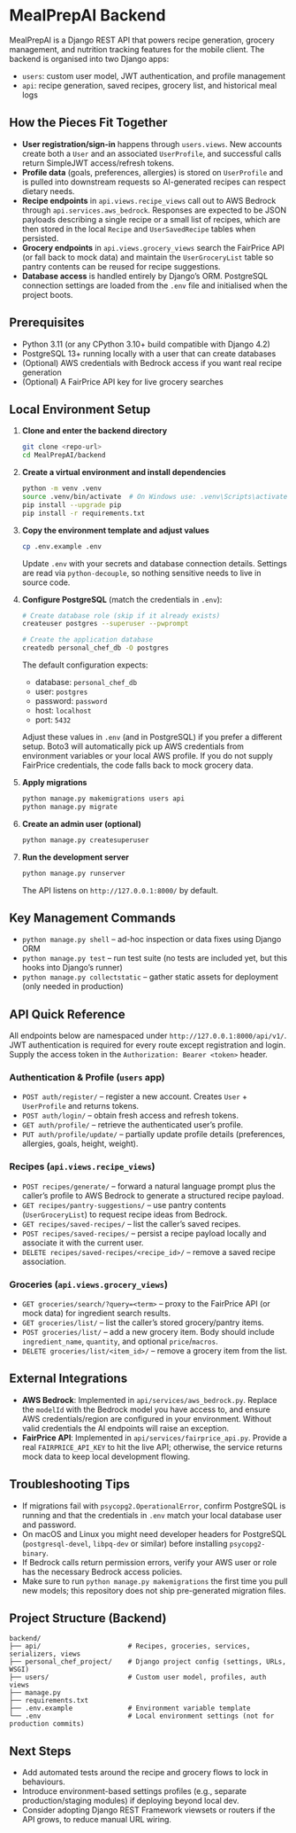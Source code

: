 # MealPrepAI Backend

MealPrepAI is a Django REST API that powers recipe generation, grocery management, and nutrition tracking features for the mobile client. The backend is organised into two Django apps:

- `users`: custom user model, JWT authentication, and profile management
- `api`: recipe generation, saved recipes, grocery list, and historical meal logs

## How the Pieces Fit Together

- **User registration/sign-in** happens through `users.views`. New accounts create both a `User` and an associated `UserProfile`, and successful calls return SimpleJWT access/refresh tokens.
- **Profile data** (goals, preferences, allergies) is stored on `UserProfile` and is pulled into downstream requests so AI-generated recipes can respect dietary needs.
- **Recipe endpoints** in `api.views.recipe_views` call out to AWS Bedrock through `api.services.aws_bedrock`. Responses are expected to be JSON payloads describing a single recipe or a small list of recipes, which are then stored in the local `Recipe` and `UserSavedRecipe` tables when persisted.
- **Grocery endpoints** in `api.views.grocery_views` search the FairPrice API (or fall back to mock data) and maintain the `UserGroceryList` table so pantry contents can be reused for recipe suggestions.
- **Database access** is handled entirely by Django’s ORM. PostgreSQL connection settings are loaded from the `.env` file and initialised when the project boots.

## Prerequisites

- Python 3.11 (or any CPython 3.10+ build compatible with Django 4.2)
- PostgreSQL 13+ running locally with a user that can create databases
- (Optional) AWS credentials with Bedrock access if you want real recipe generation
- (Optional) A FairPrice API key for live grocery searches

## Local Environment Setup

1. **Clone and enter the backend directory**
   ```bash
   git clone <repo-url>
   cd MealPrepAI/backend
   ```

2. **Create a virtual environment and install dependencies**
   ```bash
   python -m venv .venv
   source .venv/bin/activate  # On Windows use: .venv\Scripts\activate
   pip install --upgrade pip
   pip install -r requirements.txt
   ```

3. **Copy the environment template and adjust values**
   ```bash
   cp .env.example .env
   ```
   Update `.env` with your secrets and database connection details. Settings are read via `python-decouple`, so nothing sensitive needs to live in source code.

4. **Configure PostgreSQL** (match the credentials in `.env`):
   ```bash
   # Create database role (skip if it already exists)
   createuser postgres --superuser --pwprompt

   # Create the application database
   createdb personal_chef_db -O postgres
   ```
   The default configuration expects:
   - database: `personal_chef_db`
   - user: `postgres`
   - password: `password`
   - host: `localhost`
   - port: `5432`

   Adjust these values in `.env` (and in PostgreSQL) if you prefer a different setup. Boto3 will automatically pick up AWS credentials from environment variables or your local AWS profile. If you do not supply FairPrice credentials, the code falls back to mock grocery data.

5. **Apply migrations**
   ```bash
   python manage.py makemigrations users api
   python manage.py migrate
   ```

6. **Create an admin user (optional)**
   ```bash
   python manage.py createsuperuser
   ```

7. **Run the development server**
   ```bash
   python manage.py runserver
   ```
   The API listens on `http://127.0.0.1:8000/` by default.

## Key Management Commands

- `python manage.py shell` – ad-hoc inspection or data fixes using Django ORM
- `python manage.py test` – run test suite (no tests are included yet, but this hooks into Django’s runner)
- `python manage.py collectstatic` – gather static assets for deployment (only needed in production)

## API Quick Reference

All endpoints below are namespaced under `http://127.0.0.1:8000/api/v1/`. JWT authentication is required for every route except registration and login. Supply the access token in the `Authorization: Bearer <token>` header.

### Authentication & Profile (`users` app)

- `POST auth/register/` – register a new account. Creates `User` + `UserProfile` and returns tokens.
- `POST auth/login/` – obtain fresh access and refresh tokens.
- `GET auth/profile/` – retrieve the authenticated user’s profile.
- `PUT auth/profile/update/` – partially update profile details (preferences, allergies, goals, height, weight).

### Recipes (`api.views.recipe_views`)

- `POST recipes/generate/` – forward a natural language prompt plus the caller’s profile to AWS Bedrock to generate a structured recipe payload.
- `GET recipes/pantry-suggestions/` – use pantry contents (`UserGroceryList`) to request recipe ideas from Bedrock.
- `GET recipes/saved-recipes/` – list the caller’s saved recipes.
- `POST recipes/saved-recipes/` – persist a recipe payload locally and associate it with the current user.
- `DELETE recipes/saved-recipes/<recipe_id>/` – remove a saved recipe association.

### Groceries (`api.views.grocery_views`)

- `GET groceries/search/?query=<term>` – proxy to the FairPrice API (or mock data) for ingredient search results.
- `GET groceries/list/` – list the caller’s stored grocery/pantry items.
- `POST groceries/list/` – add a new grocery item. Body should include `ingredient_name`, `quantity`, and optional `price`/`macros`.
- `DELETE groceries/list/<item_id>/` – remove a grocery item from the list.

## External Integrations

- **AWS Bedrock**: Implemented in `api/services/aws_bedrock.py`. Replace the `modelId` with the Bedrock model you have access to, and ensure AWS credentials/region are configured in your environment. Without valid credentials the AI endpoints will raise an exception.
- **FairPrice API**: Implemented in `api/services/fairprice_api.py`. Provide a real `FAIRPRICE_API_KEY` to hit the live API; otherwise, the service returns mock data to keep local development flowing.

## Troubleshooting Tips

- If migrations fail with `psycopg2.OperationalError`, confirm PostgreSQL is running and that the credentials in `.env` match your local database user and password.
- On macOS and Linux you might need developer headers for PostgreSQL (`postgresql-devel`, `libpq-dev` or similar) before installing `psycopg2-binary`.
- If Bedrock calls return permission errors, verify your AWS user or role has the necessary Bedrock access policies.
- Make sure to run `python manage.py makemigrations` the first time you pull new models; this repository does not ship pre-generated migration files.

## Project Structure (Backend)

```
backend/
├── api/                      # Recipes, groceries, services, serializers, views
├── personal_chef_project/    # Django project config (settings, URLs, WSGI)
├── users/                    # Custom user model, profiles, auth views
├── manage.py
├── requirements.txt
├── .env.example              # Environment variable template
└── .env                      # Local environment settings (not for production commits)
```

## Next Steps

- Add automated tests around the recipe and grocery flows to lock in behaviours.
- Introduce environment-based settings profiles (e.g., separate production/staging modules) if deploying beyond local dev.
- Consider adopting Django REST Framework viewsets or routers if the API grows, to reduce manual URL wiring.
